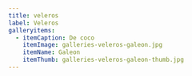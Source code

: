 ```yaml
---
title: veleros
label: Veleros
galleryitems:
  - itemCaption: De coco
    itemImage: galleries-veleros-galeon.jpg
    itemName: Galeon
    itemThumb: galleries-veleros-galeon-thumb.jpg
---
```



